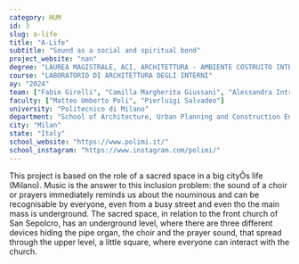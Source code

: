 ```yaml
---
category: HUM
id: 3
slug: a-life
title: "A-Life"
subtitle: "Sound as a social and spiritual bond"
project_website: "nan"
degree: "LAUREA MAGISTRALE, ACI, ARCHITETTURA - AMBIENTE COSTRUITO INTERNI"
course: "LABORATORIO DI ARCHITETTURA DEGLI INTERNI"
ay: "2024"
team: ["Fabio Girelli", "Camilla Margherita Giussani", "Alessandra Introini"]
faculty: ["Matteo Umberto Poli", "Pierluigi Salvadeo"]
university: "Politecnico di Milano"
department: "School of Architecture, Urban Planning and Construction Engineering"
city: "Milan"
state: "Italy"
school_website: "https://www.polimi.it/"
school_instagram: "https://www.instagram.com/polimi/"
---
```


This project is based on the role of a sacred space in a big cityÕs life (Milano). Music is the answer to this inclusion problem: the sound of a choir or prayers immediately reminds us about the nouminous and can be recognisable by everyone, even from a busy street and even tho the main mass is underground. The sacred space, in relation to the front church of San Sepolcro, has an underground level, where there are three different devices hiding the pipe organ, the choir and the prayer sound, that spread through the upper level, a little square, where everyone can interact with the church.
